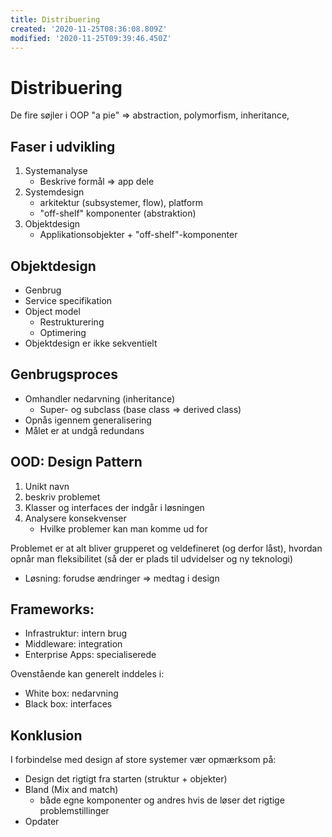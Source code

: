 ```yaml
---
title: Distribuering
created: '2020-11-25T08:36:08.809Z'
modified: '2020-11-25T09:39:46.450Z'
---
```


# Distribuering
De fire søjler i OOP
"a pie" => abstraction, polymorfism, inheritance, 

## Faser i udvikling

1. Systemanalyse
    * Beskrive formål => app dele
2. Systemdesign
    * arkitektur (subsystemer, flow), platform
    * "off-shelf" komponenter (abstraktion)
3. Objektdesign
    * Applikationsobjekter + "off-shelf"-komponenter

## Objektdesign
- Genbrug
- Service specifikation
- Object model
  * Restrukturering
  * Optimering
- Objektdesign er ikke sekventielt

## Genbrugsproces
- Omhandler nedarvning (inheritance)
  * Super- og subclass (base class => derived class)
- Opnås igennem generalisering
- Målet er at undgå redundans

## OOD: Design Pattern
1. Unikt navn
1. beskriv problemet
1. Klasser og interfaces der indgår i løsningen
1. Analysere konsekvenser
    * Hvilke problemer kan man komme ud for

Problemet er at alt bliver grupperet og veldefineret (og derfor låst), hvordan opnår man fleksibilitet (så der er plads til udvidelser og ny teknologi)
- Løsning: forudse ændringer => medtag i design

## Frameworks:
- Infrastruktur: intern brug
- Middleware: integration
- Enterprise Apps: specialiserede

Ovenstående kan generelt inddeles i:
- White box: nedarvning
- Black box: interfaces

## Konklusion
I forbindelse med design af store systemer vær opmærksom på:
- Design det rigtigt fra starten (struktur + objekter)
- Bland (Mix and match)
  - både egne komponenter og andres hvis de løser det rigtige problemstillinger
- Opdater
